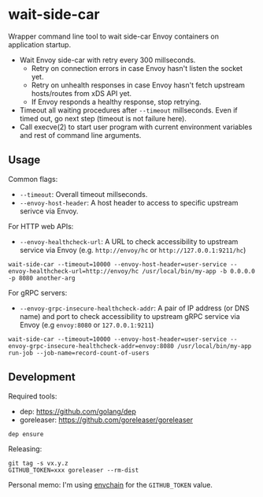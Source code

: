 wait-side-car
=============

Wrapper command line tool to wait side-car Envoy containers on application startup.

- Wait Envoy side-car with retry every 300 millseconds.
  - Retry on connection errors in case Envoy hasn't listen the socket yet.
  - Retry on unhealth responses in case Envoy hasn't fetch upstream hosts/routes from xDS API yet.
  - If Envoy responds a healthy response, stop retrying.
- Timeout all waiting procedures after `--timeout` millseconds. Even if timed out, go next step (timeout is not failure here).
- Call execve(2) to start user program with current environment variables and rest of command line arguments.

## Usage
Common flags:

- `--timeout`: Overall timeout millseconds.
- `--envoy-host-header`: A host header to access to specific upstream serivce via Envoy.

For HTTP web APIs:

- `--envoy-healthcheck-url`: A URL to check accessibility to upstream service via Envoy (e.g. `http://envoy/hc` or `http://127.0.0.1:9211/hc`)

```
wait-side-car --timeout=10000 --envoy-host-header=user-service --envoy-healthcheck-url=http://envoy/hc /usr/local/bin/my-app -b 0.0.0.0 -p 8080 another-arg
```

For gRPC servers:

- `--envoy-grpc-insecure-healthcheck-addr`: A pair of IP address (or DNS name) and port to check accessibility to upstream gRPC service via Envoy (e.g `envoy:8080` or `127.0.0.1:9211`)

```
wait-side-car --timeout=10000 --envoy-host-header=user-service --envoy-grpc-insecure-healthcheck-addr=envoy:8080 /usr/local/bin/my-app run-job --job-name=record-count-of-users
```

## Development
Required tools:

- dep: https://github.com/golang/dep
- goreleaser: https://github.com/goreleaser/goreleaser

```
dep ensure
```

Releasing:

```
git tag -s vx.y.z
GITHUB_TOKEN=xxx goreleaser --rm-dist
```

Personal memo: I'm using [envchain](https://github.com/sorah/envchain) for the `GITHUB_TOKEN` value.
